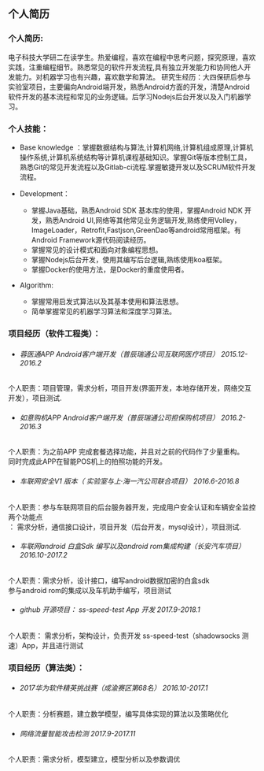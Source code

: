 ## 个人简历

###  个人简历:
 电子科技大学研二在读学生。热爱编程，喜欢在编程中思考问题，探究原理，喜欢实践，注重编程细节。熟悉常见的软件开发流程,具有独立开发能力和协同他人开发能力。对机器学习也有兴趣，喜欢数学和算法。
 研究生经历：大四保研后参与实验室项目，主要偏向Android端开发，熟悉Android方面的开发，清楚Android软件开发的基本流程和常见的业务逻辑。后学习Nodejs后台开发以及入门机器学习。

###  个人技能：
* Base knowledge ：掌握数据结构与算法,计算机网络,计算机组成原理,计算机操作系统,计算机系统结构等计算机课程基础知识。掌握Git等版本控制工具，熟悉Git的常见开发流程以及Gitlab-ci流程.掌握敏捷开发以及SCRUM软件开发流程。

* Development：
  *  掌握Java基础，熟悉Android SDK 基本库的使用，掌握Android NDK 开发，熟悉Android UI,网络等其他常见业务逻辑开发,熟练使用Volley，ImageLoader，Retrofit,Fastjson,GreenDao等android常用框架。有Android Framework源代码阅读经历。
  *  掌握常见的设计模式和面向对象编程思想。
  *  掌握Nodejs后台开发，使用其编写后台逻辑,熟练使用koa框架。
  *  掌握Docker的使用方法，是Docker的重度使用者。

 * Algorithm:
    * 掌握常用启发式算法以及其基本使用和算法思想。
    * 简单掌握常见的机器学习算法和深度学习算法。
    

### 项目经历（软件工程类）：

 * <h6>蓉医通APP Android客户端开发（普辰瑞通公司互联网医疗项目） 2015.12-2016.2</h6>
 个人职责：项目管理，需求分析，项目开发(界面开发，本地存储开发，网络交互开发），项目测试.


 * <h6>如意购机APP Android客户端开发（普辰瑞通公司担保购机项目） 2016.2-2016.3</h6>
 个人职责：为之前APP 完成套餐选择功能，并且对之前的代码作了少量重构。</br>同时完成此APP在智能POS机上的拍照功能的开发。


* <h6> 车联网安全V1 版本（ 实验室与上·海一汽公司联合项目）    2016.6-2016.8</h6>
 个人职责：参与车联网项目的后台服务器开发，完成用户安全认证和车辆安全监控两个功能点</br>：
 需求分析，通信接口设计，项目开发（后台开发，mysql设计），项目测试.

* <h6> 车联网android 白盒Sdk 编写以及android rom集成构建（长安汽车项目）   2016.10-2017.2</h6>
 个人职责：需求分析，设计接口，编写android数据加密的白盒sdk</br>
 参与android rom的集成以及车机助手编写，项目测试

* <h6> github 开源项目： ss-speed-test App 开发 2017.9-2018.1</h6>
 个人职责： 需求分析，架构设计，负责开发 ss-speed-test（shadowsocks 测速）App，并且进行测试 

### 项目经历（算法类）：

* <h6> 2017华为软件精英挑战赛（成渝赛区第68名）   2016.10-2017.1</h6>
 个人职责：分析赛题，建立数学模型，编写具体实现的算法以及策略优化

 * <h6> 网络流量智能攻击检测   2017.9-2017.11</h6>
 个人职责：需求分析，模型建立，模型分析以及参数调优

